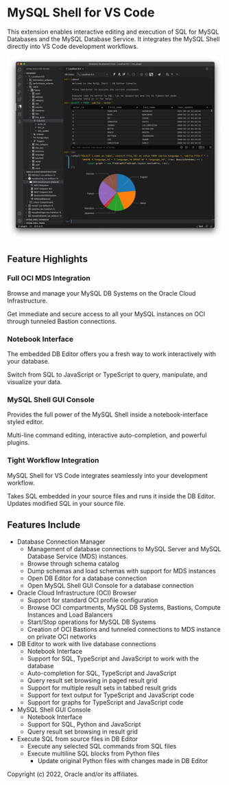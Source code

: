 # MySQL Shell for VS Code

This extension enables interactive editing and execution of SQL for MySQL Databases and the MySQL Database Service. It integrates the MySQL Shell directly into VS Code development workflows.

![MySQL Shell For VS Code Screenshot](images/screenshots/MySQLShellForVSCodeMain.png)

## Feature Highlights

### Full OCI MDS Integration

Browse and manage your MySQL DB Systems on the Oracle Cloud Infrastructure.

Get immediate and secure access to all your MySQL instances on OCI through tunneled Bastion connections.

### Notebook Interface

The embedded DB Editor offers you a fresh way to work interactively with your database.

Switch from SQL to JavaScript or TypeScript to query, manipulate, and visualize your data.

###  MySQL Shell GUI Console

Provides the full power of the MySQL Shell inside a notebook-interface styled editor.

Multi-line command editing, interactive auto-completion, and powerful plugins.

### Tight Workflow Integration

MySQL Shell for VS Code integrates seamlessly into your development workflow.

Takes SQL embedded in your source files and runs it inside the DB Editor. Updates modified SQL in your source file.

## Features Include

- Database Connection Manager
  - Management of database connections to MySQL Server and MySQL Database Service (MDS) instances.
  - Browse through schema catalog
  - Dump schemas and load schemas with support for MDS instances
  - Open DB Editor for a database connection
  - Open MySQL Shell GUI Console for a database connection
- Oracle Cloud Infrastructure (OCI) Browser
  - Support for standard OCI profile configuration
  - Browse OCI compartments, MySQL DB Systems, Bastions, Compute Instances and Load Balancers
  - Start/Stop operations for MySQL DB Systems
  - Creation of OCI Bastions and tunneled connections to MDS instance on private OCI networks
- DB Editor to work with live database connections
  - Notebook Interface
  - Support for SQL, TypeScript and JavaScript to work with the database
  - Auto-completion for SQL, TypeScript and JavaScript
  - Query result set browsing in paged result grid
  - Support for multiple result sets in tabbed result grids
  - Support for text output for TypeScript and JavaScript code
  - Support for graphs for TypeScript and JavaScript code 
- MySQL Shell GUI Console
  - Notebook Interface
  - Support for SQL, Python and JavaScript
  - Query result set browsing in result grid
- Execute SQL from source files in DB Editor
  - Execute any selected SQL commands from SQL files
  - Execute multiline SQL blocks from Python files
    - Update original Python files with changes made in DB Editor

Copyright (c) 2022, Oracle and/or its affiliates.
